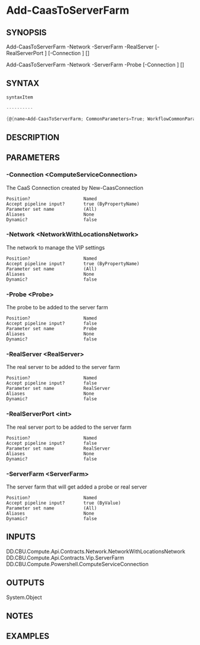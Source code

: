 ﻿Add-CaasToServerFarm
===================

## SYNOPSIS

Add-CaasToServerFarm -Network <NetworkWithLocationsNetwork> -ServerFarm <ServerFarm> -RealServer <RealServer> [-RealServerPort <int>] [-Connection <ComputeServiceConnection>] [<CommonParameters>]

Add-CaasToServerFarm -Network <NetworkWithLocationsNetwork> -ServerFarm <ServerFarm> -Probe <Probe> [-Connection <ComputeServiceConnection>] [<CommonParameters>]


## SYNTAX
```powershell
syntaxItem                                                                                                                                                                                                                      

----------                                                                                                                                                                                                                      

{@{name=Add-CaasToServerFarm; CommonParameters=True; WorkflowCommonParameters=False; parameter=System.Object[]}, @{name=Add-CaasToServerFarm; CommonParameters=True; WorkflowCommonParameters=False; parameter=System.Object[]}}
```

## DESCRIPTION


## PARAMETERS
### -Connection &lt;ComputeServiceConnection&gt;
The CaaS Connection created by New-CaasConnection
```
Position?                    Named
Accept pipeline input?       true (ByPropertyName)
Parameter set name           (All)
Aliases                      None
Dynamic?                     false
```
 
### -Network &lt;NetworkWithLocationsNetwork&gt;
The network to manage the VIP settings
```
Position?                    Named
Accept pipeline input?       true (ByPropertyName)
Parameter set name           (All)
Aliases                      None
Dynamic?                     false
```
 
### -Probe &lt;Probe&gt;
The probe to be added to the server farm
```
Position?                    Named
Accept pipeline input?       false
Parameter set name           Probe
Aliases                      None
Dynamic?                     false
```
 
### -RealServer &lt;RealServer&gt;
The real server to be added to the server farm
```
Position?                    Named
Accept pipeline input?       false
Parameter set name           RealServer
Aliases                      None
Dynamic?                     false
```
 
### -RealServerPort &lt;int&gt;
The real server port to be added to the server farm
```
Position?                    Named
Accept pipeline input?       false
Parameter set name           RealServer
Aliases                      None
Dynamic?                     false
```
 
### -ServerFarm &lt;ServerFarm&gt;
The server farm that will get added a probe or real server
```
Position?                    Named
Accept pipeline input?       true (ByValue)
Parameter set name           (All)
Aliases                      None
Dynamic?                     false
```

## INPUTS
DD.CBU.Compute.Api.Contracts.Network.NetworkWithLocationsNetwork
DD.CBU.Compute.Api.Contracts.Vip.ServerFarm
DD.CBU.Compute.Powershell.ComputeServiceConnection


## OUTPUTS
System.Object

## NOTES


## EXAMPLES

